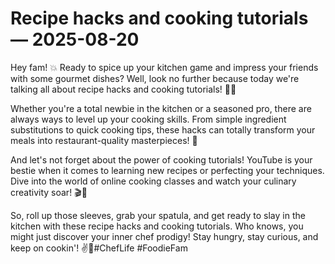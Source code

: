 # Recipe hacks and cooking tutorials — 2025-08-20

Hey fam! 💥 Ready to spice up your kitchen game and impress your friends with some gourmet dishes? Well, look no further because today we're talking all about recipe hacks and cooking tutorials! 🍳🔥

Whether you're a total newbie in the kitchen or a seasoned pro, there are always ways to level up your cooking skills. From simple ingredient substitutions to quick cooking tips, these hacks can totally transform your meals into restaurant-quality masterpieces! 🌟

And let's not forget about the power of cooking tutorials! YouTube is your bestie when it comes to learning new recipes or perfecting your techniques. Dive into the world of online cooking classes and watch your culinary creativity soar! 🎬🍴

So, roll up those sleeves, grab your spatula, and get ready to slay in the kitchen with these recipe hacks and cooking tutorials. Who knows, you might just discover your inner chef prodigy! Stay hungry, stay curious, and keep on cookin'! ✌️🔪#ChefLife #FoodieFam